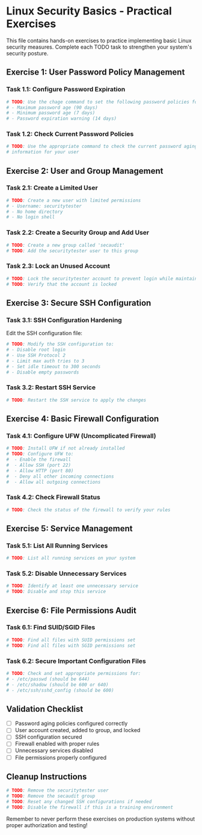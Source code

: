 # Linux Security Basics - Practical Exercises

This file contains hands-on exercises to practice implementing basic Linux security measures. Complete each TODO task to strengthen your system's security posture.

## Exercise 1: User Password Policy Management

### Task 1.1: Configure Password Expiration
```bash
# TODO: Use the chage command to set the following password policies for your user:
# - Maximum password age (90 days)
# - Minimum password age (7 days)
# - Password expiration warning (14 days)

```

### Task 1.2: Check Current Password Policies
```bash
# TODO: Use the appropriate command to check the current password aging 
# information for your user

```

## Exercise 2: User and Group Management

### Task 2.1: Create a Limited User
```bash
# TODO: Create a new user with limited permissions
# - Username: securitytester
# - No home directory
# - No login shell

```

### Task 2.2: Create a Security Group and Add User
```bash
# TODO: Create a new group called 'secaudit'
# TODO: Add the securitytester user to this group

```

### Task 2.3: Lock an Unused Account
```bash
# TODO: Lock the securitytester account to prevent login while maintaining the account
# TODO: Verify that the account is locked

```

## Exercise 3: Secure SSH Configuration

### Task 3.1: SSH Configuration Hardening
Edit the SSH configuration file:
```bash
# TODO: Modify the SSH configuration to:
# - Disable root login
# - Use SSH Protocol 2
# - Limit max auth tries to 3
# - Set idle timeout to 300 seconds
# - Disable empty passwords

```

### Task 3.2: Restart SSH Service
```bash
# TODO: Restart the SSH service to apply the changes

```

## Exercise 4: Basic Firewall Configuration

### Task 4.1: Configure UFW (Uncomplicated Firewall)
```bash
# TODO: Install UFW if not already installed
# TODO: Configure UFW to:
#  - Enable the firewall
#  - Allow SSH (port 22)
#  - Allow HTTP (port 80)
#  - Deny all other incoming connections
#  - Allow all outgoing connections

```

### Task 4.2: Check Firewall Status
```bash
# TODO: Check the status of the firewall to verify your rules

```

## Exercise 5: Service Management

### Task 5.1: List All Running Services
```bash
# TODO: List all running services on your system

```

### Task 5.2: Disable Unnecessary Services
```bash
# TODO: Identify at least one unnecessary service
# TODO: Disable and stop this service

```

## Exercise 6: File Permissions Audit

### Task 6.1: Find SUID/SGID Files
```bash
# TODO: Find all files with SUID permissions set
# TODO: Find all files with SGID permissions set

```

### Task 6.2: Secure Important Configuration Files
```bash
# TODO: Check and set appropriate permissions for:
# - /etc/passwd (should be 644)
# - /etc/shadow (should be 600 or 640)
# - /etc/ssh/sshd_config (should be 600)

```

## Validation Checklist

- [ ] Password aging policies configured correctly
- [ ] User account created, added to group, and locked
- [ ] SSH configuration secured
- [ ] Firewall enabled with proper rules
- [ ] Unnecessary services disabled
- [ ] File permissions properly configured

## Cleanup Instructions
```bash
# TODO: Remove the securitytester user
# TODO: Remove the secaudit group
# TODO: Reset any changed SSH configurations if needed
# TODO: Disable the firewall if this is a training environment

```

Remember to never perform these exercises on production systems without proper authorization and testing! 